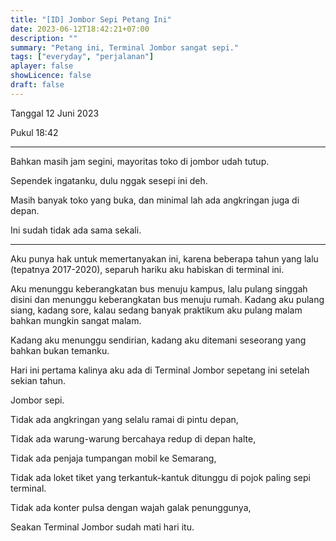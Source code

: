 ```yaml
---
title: "[ID] Jombor Sepi Petang Ini"
date: 2023-06-12T18:42:21+07:00
description: "" 
summary: "Petang ini, Terminal Jombor sangat sepi."
tags: ["everyday", "perjalanan"]
aplayer: false
showLicence: false
draft: false
---
```


Tanggal 12 Juni 2023

Pukul 18:42

---

Bahkan masih jam segini, mayoritas toko di jombor udah tutup. 

Sependek ingatanku, dulu nggak sesepi ini deh. 

Masih banyak toko yang buka, dan minimal lah ada angkringan juga di depan. 

Ini sudah tidak ada sama sekali. 

---

Aku punya hak untuk memertanyakan ini, karena beberapa tahun yang lalu (tepatnya 2017-2020), separuh hariku aku habiskan di terminal ini. 

Aku menunggu keberangkatan bus menuju kampus, lalu pulang singgah disini dan menunggu keberangkatan bus menuju rumah. 
Kadang aku pulang siang, kadang sore, kalau sedang banyak praktikum aku pulang malam bahkan mungkin sangat malam. 

Kadang aku menunggu sendirian, kadang aku ditemani seseorang yang bahkan bukan temanku.

Hari ini pertama kalinya aku ada di Terminal Jombor sepetang ini setelah sekian tahun.

Jombor sepi.

Tidak ada angkringan yang selalu ramai di pintu depan,

Tidak ada warung-warung bercahaya redup di depan halte,

Tidak ada penjaja tumpangan mobil ke Semarang,

Tidak ada loket tiket yang terkantuk-kantuk ditunggu di pojok paling sepi terminal.

Tidak ada konter pulsa dengan wajah galak penunggunya,

Seakan Terminal Jombor sudah mati hari itu.
